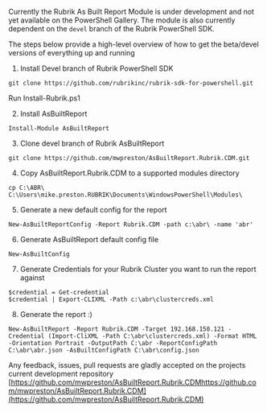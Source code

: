 Currently the Rubrik As Built Report Module is under development and not yet available on the PowerShell Gallery.  The module is also currently dependent on the ```devel``` branch of the Rubrik PowerShell SDK.

The steps below provide a high-level overview of how to get the beta/devel versions of everything up and running

1. Install Devel branch of Rubrik PowerShell SDK

```git clone https://github.com/rubrikinc/rubrik-sdk-for-powershell.git```

Run Install-Rubrik.ps1

2. Install AsBuiltReport

```Install-Module AsBuiltReport```

3. Clone devel branch of Rubrik AsBuiltReport

```git clone https://github.com/mwpreston/AsBuiltReport.Rubrik.CDM.git```

4. Copy AsBuiltReport.Rubrik.CDM to a supported modules directory

```cp C:\ABR\ C:\Users\mike.preston.RUBRIK\Documents\WindowsPowerShell\Modules\```

5. Generate a new default config for the report

```New-AsBuiltReportConfig -Report Rubrik.CDM -path c:\abr\ -name 'abr'```

6. Generate AsBuiltReport default config file

```New-AsBuiltConfig```

7. Generate Credentials for your Rubrik Cluster you want to run the report against

```
$credential = Get-credential
$credential | Export-CLIXML -Path c:\abr\clustercreds.xml
```

8. Generate the report :)

```
New-AsBuiltReport -Report Rubrik.CDM -Target 192.168.150.121 -Credential (Import-CliXML -Path C:\abr\clustercreds.xml) -Format HTML -Orientation Portrait -OutputPath C:\abr -ReportConfigPath C:\abr\abr.json -AsBuiltConfigPath C:\abr\config.json
```
Any feedback, issues, pull requests are gladly accepted on the projects current development repository [https://github.com/mwpreston/AsBuiltReport.Rubrik.CDMhttps://github.com/mwpreston/AsBuiltReport.Rubrik.CDM](https://github.com/mwpreston/AsBuiltReport.Rubrik.CDM)